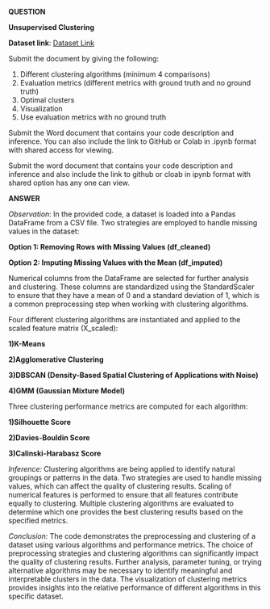 **QUESTION**

**Unsupervised Clustering**

**Dataset link**: [Dataset Link](https://docs.google.com/spreadsheets/d/16FmrsNDeCdxaGkHuuaCsXY8ySaNctY8v/edit?usp=sharing&ouid=111231193731952555201&rtpof=true&sd=true)

Submit the document by giving the following:

1. Different clustering algorithms (minimum 4 comparisons)
2. Evaluation metrics (different metrics with ground truth and no ground truth)
3. Optimal clusters
4. Visualization
5. Use evaluation metrics with no ground truth

Submit the Word document that contains your code description and inference. You can also include the link to GitHub or Colab in .ipynb format with shared access for viewing.


Submit the word document that contains your code description and inference and  also include the link to github or cloab in ipynb format with shared option has any one can view. 

**ANSWER**

*Observation*:
In the provided code, a dataset is loaded into a Pandas DataFrame from a CSV file.
Two strategies are employed to handle missing values in the dataset:

**Option 1: Removing Rows with Missing Values (df_cleaned)**

**Option 2: Imputing Missing Values with the Mean (df_imputed)**

Numerical columns from the DataFrame are selected for further analysis and clustering. These columns are standardized using the StandardScaler to ensure that they have a mean of 0 and a standard deviation of 1, which is a common preprocessing step when working with clustering algorithms.

Four different clustering algorithms are instantiated and applied to the scaled feature matrix (X_scaled):

**1)K-Means**

**2)Agglomerative Clustering**

**3)DBSCAN (Density-Based Spatial Clustering of Applications with Noise)**

**4)GMM (Gaussian Mixture Model)**

Three clustering performance metrics are computed for each algorithm:

**1)Silhouette Score**

**2)Davies-Bouldin Score**

**3)Calinski-Harabasz Score**

*Inference:*
Clustering algorithms are being applied to identify natural groupings or patterns in the data.
Two strategies are used to handle missing values, which can affect the quality of clustering results.
Scaling of numerical features is performed to ensure that all features contribute equally to clustering.
Multiple clustering algorithms are evaluated to determine which one provides the best clustering results based on the specified metrics.


*Conclusion:*
The code demonstrates the preprocessing and clustering of a dataset using various algorithms and performance metrics. 
The choice of preprocessing strategies and clustering algorithms can significantly impact the quality of clustering results. 
Further analysis, parameter tuning, or trying alternative algorithms may be necessary to identify meaningful and interpretable clusters in the data.
The visualization of clustering metrics provides insights into the relative performance of different algorithms in this specific dataset. 
